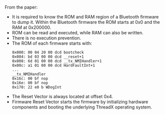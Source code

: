 From the paper:

- It is required to know the ROM and RAM region of a Bluetooth firmware to dump it. Within the Bluetooth firmware
the ROM starts at 0x0 and the RAM at 0x200000. 
- ROM can be read and executed, while RAM can also be written.
- There is no execution prevention. 
- The ROM of each firmware starts with: 
  ```
  0x000: 00 04 20 00 dcd bootcheck
  0x004: bd 03 00 00 dcd __reset+1
  0x008: 6d 01 00 00 dcd __tx_NMIHandler+1
  0x00c: a1 01 00 00 dcd HardFaultInt+1
  ...
  __tx_NMIHandler
  0x16c: 00 bf nop
  0x16e: 00 bf nop
  0x170: 22 e0 b WDogInt
  ```
- The Reset Vector is always located at offset 0x4. 
- Firmware Reset Vector starts the firmware by initializing hardware components and booting the underlying ThreadX operating system. 
